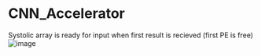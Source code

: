 # CNN_Accelerator
Systolic array is ready for input when first result is recieved (first PE is free)
![image](https://github.com/RehanQasim-dev/CNN_Accelerator/assets/110167105/87a14f32-0f15-4537-b291-27606c33fa0f)
